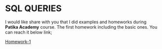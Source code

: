 # SQL QUERIES

I would like share with you that I did examples and homeworks during **Patika Academy** course. The first homework including the basic ones. You can reach it below link;

[Homework-1](https://github.com/alperengokbak/SQLQueries/blob/main/Homework1.md)

